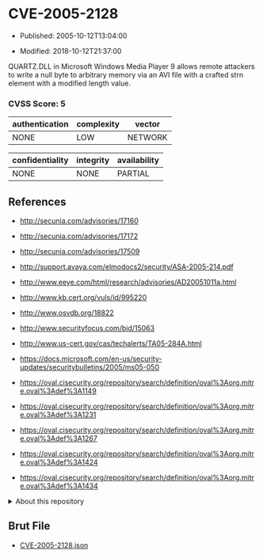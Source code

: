 # CVE-2005-2128

- Published: 2005-10-12T13:04:00

- Modified: 2018-10-12T21:37:00

QUARTZ.DLL in Microsoft Windows Media Player 9 allows remote attackers to write a null byte to arbitrary memory via an AVI file with a crafted strn element with a modified length value.

### CVSS Score: **5**

| authentication | complexity | vector |
| --- | --- | --- |
| NONE | LOW | NETWORK |

| confidentiality | integrity | availability |
| --- | --- | --- |
| NONE | NONE | PARTIAL |

## References

* http://secunia.com/advisories/17160

* http://secunia.com/advisories/17172

* http://secunia.com/advisories/17509

* http://support.avaya.com/elmodocs2/security/ASA-2005-214.pdf

* http://www.eeye.com/html/research/advisories/AD20051011a.html

* http://www.kb.cert.org/vuls/id/995220

* http://www.osvdb.org/18822

* http://www.securityfocus.com/bid/15063

* http://www.us-cert.gov/cas/techalerts/TA05-284A.html

* https://docs.microsoft.com/en-us/security-updates/securitybulletins/2005/ms05-050

* https://oval.cisecurity.org/repository/search/definition/oval%3Aorg.mitre.oval%3Adef%3A1149

* https://oval.cisecurity.org/repository/search/definition/oval%3Aorg.mitre.oval%3Adef%3A1231

* https://oval.cisecurity.org/repository/search/definition/oval%3Aorg.mitre.oval%3Adef%3A1267

* https://oval.cisecurity.org/repository/search/definition/oval%3Aorg.mitre.oval%3Adef%3A1424

* https://oval.cisecurity.org/repository/search/definition/oval%3Aorg.mitre.oval%3Adef%3A1434

<details>
<summary>About this repository</summary> 

  This repository is part of the project [Live Hack CVE](https://github.com/Live-Hack-CVE). Main website can be found [www.live-hack.org](https://www.live-hack.org) 
  
  Made by [Sn0wAlice](https://github.com/Sn0wAlice) for the people that care about security and need to have a feed of the latest CVEs. Hope you enjoy it, don't forget to star the repo and follow me on [Twitter](https://twitter.com/Sn0wAlice) and [Github](https://github.com/Sn0wAlice). And that is my [personnal website](https://www.alice-snow.me/)

  - [Home Page](https://github.com/Live-Hack-CVE)
  - [Framework](https://github.com/Live-Hack-CVE/cve-framework)
  - [CVE database](https://github.com/Live-Hack-CVE/full_database)
  - [Changelog](https://github.com/Live-Hack-CVE/Changelog)
</details>

## Brut File

* [CVE-2005-2128.json](https://raw.githubusercontent.com/Live-Hack-CVE/full_database/main/cves/2005/CVE-2005-2128.json)

